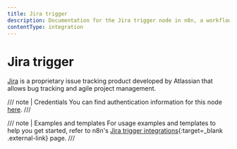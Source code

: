 ```yaml
---
title: Jira trigger
description: Documentation for the Jira trigger node in n8n, a workflow automation platform. Includes details of operations and configuration, and links to examples and credentials information.
contentType: integration
---
```


# Jira trigger

[Jira](https://www.atlassian.com/software/jira) is a proprietary issue tracking product developed by Atlassian that allows bug tracking and agile project management.

/// note | Credentials
You can find authentication information for this node [here](/integrations/builtin/credentials/jira/).
///

///  note  | Examples and templates
For usage examples and templates to help you get started, refer to n8n's [Jira trigger integrations](https://n8n.io/integrations/jira-trigger/){:target=_blank .external-link} page.
///
